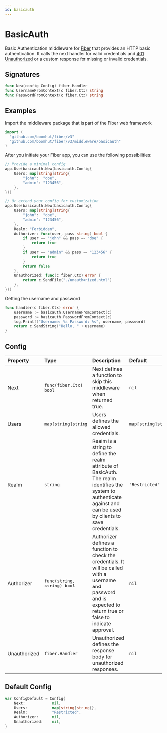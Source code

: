```yaml
---
id: basicauth
---
```


# BasicAuth

Basic Authentication middleware for [Fiber](https://github.com/gofiber/fiber) that provides an HTTP basic authentication. It calls the next handler for valid credentials and [401 Unauthorized](https://developer.mozilla.org/en-US/docs/Web/HTTP/Status/401) or a custom response for missing or invalid credentials.

## Signatures

```go
func New(config Config) fiber.Handler
func UsernameFromContext(c fiber.Ctx) string
func PasswordFromContext(c fiber.Ctx) string
```

## Examples

Import the middleware package that is part of the Fiber web framework

```go
import (
  "github.com/boomhut/fiber/v3"
  "github.com/boomhut/fiber/v3/middleware/basicauth"
)
```

After you initiate your Fiber app, you can use the following possibilities:

```go
// Provide a minimal config
app.Use(basicauth.New(basicauth.Config{
    Users: map[string]string{
        "john":  "doe",
        "admin": "123456",
    },
}))

// Or extend your config for customization
app.Use(basicauth.New(basicauth.Config{
    Users: map[string]string{
        "john":  "doe",
        "admin": "123456",
    },
    Realm: "Forbidden",
    Authorizer: func(user, pass string) bool {
        if user == "john" && pass == "doe" {
            return true
        }
        if user == "admin" && pass == "123456" {
            return true
        }
        return false
    },
    Unauthorized: func(c fiber.Ctx) error {
        return c.SendFile("./unauthorized.html")
    },
}))
```

Getting the username and password

```go
func handler(c fiber.Ctx) error {
    username := basicauth.UsernameFromContext(c)
    password := basicauth.PasswordFromContext(c)
    log.Printf("Username: %s Password: %s", username, password)
    return c.SendString("Hello, " + username)
}
```

## Config

| Property        | Type                        | Description                                                                                                                                                           | Default               |
|:----------------|:----------------------------|:----------------------------------------------------------------------------------------------------------------------------------------------------------------------|:----------------------|
| Next            | `func(fiber.Ctx) bool`     | Next defines a function to skip this middleware when returned true.                                                                                                   | `nil`                 |
| Users           | `map[string]string`         | Users defines the allowed credentials.                                                                                                                                | `map[string]string{}` |
| Realm           | `string`                    | Realm is a string to define the realm attribute of BasicAuth. The realm identifies the system to authenticate against and can be used by clients to save credentials. | `"Restricted"`        |
| Authorizer      | `func(string, string) bool` | Authorizer defines a function to check the credentials. It will be called with a username and password and is expected to return true or false to indicate approval.  | `nil`                 |
| Unauthorized    | `fiber.Handler`             | Unauthorized defines the response body for unauthorized responses.                                                                                                    | `nil`                 |

## Default Config

```go
var ConfigDefault = Config{
    Next:            nil,
    Users:           map[string]string{},
    Realm:           "Restricted",
    Authorizer:      nil,
    Unauthorized:    nil,
}
```
